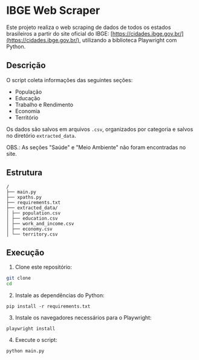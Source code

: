 # IBGE Web Scraper

Este projeto realiza o web scraping de dados de todos os estados brasileiros a partir do site oficial do IBGE: [https://cidades.ibge.gov.br/](https://cidades.ibge.gov.br/), utilizando a biblioteca Playwright com Python.

## Descrição

O script coleta informações das seguintes seções:

- População
- Educação
- Trabalho e Rendimento
- Economia
- Território

Os dados são salvos em arquivos `.csv`, organizados por categoria e salvos no diretório `extracted_data`.

OBS.: As seções "Saúde" e "Meio Ambiente" não foram encontradas no site.

## Estrutura

```
/
├── main.py
├── xpaths.py
├── requirements.txt
├── extracted_data/
│ ├── population.csv
│ ├── education.csv
│ ├── work_and_income.csv
│ ├── economy.csv
│ └── territory.csv
```

## Execução

1. Clone este repositório:

```bash
git clone
cd
```

2. Instale as dependências do Python:

```
pip install -r requirements.txt
```

3. Instale os navegadores necessários para o Playwright:

```
playwright install
```

4. Execute o script:

```
python main.py
```
